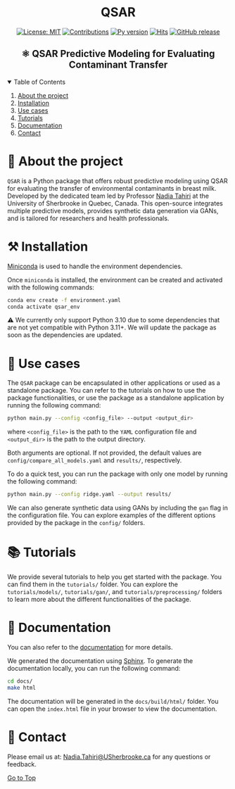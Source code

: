 <div align="center">
<h1>QSAR</h1>

[![License: MIT](https://img.shields.io/badge/License-MIT-yellow.svg)](https://opensource.org/licenses/MIT)
[![Contributions](https://img.shields.io/badge/contributions-welcome-blue.svg)](https://pysd.readthedocs.io/en/latest/development/development_index.html)
[![Py version](https://img.shields.io/badge/python-3.10-blue)](https://pypi.python.org/pypi/pysd/)
[![Hits](https://hits.seeyoufarm.com/api/count/incr/badge.svg?url=https%3A%2F%2Fgithub.com%2Ftahiri-lab%2FQSAR&count_bg=%2379C83D&title_bg=%23555555&icon=&icon_color=%23E7E7E7&title=hits&edge_flat=false)](https://hits.seeyoufarm.com)
[![GitHub release](https://img.shields.io/badge/release-v1.0-blue)](https://github.com/tahiri-lab/QSAR/releases)

</div>

<h2 align="center">⚛️ QSAR Predictive Modeling for Evaluating Contaminant Transfer</h2>

<details open>
  <summary>Table of Contents</summary>
  <ol>
    <li>
      <a href="#about-the-project">About the project</a>
    </li>
    <li>
      <a href="#installation">Installation</a>
    </li>
     <li>
       <a href="#use-cases">Use cases</a>
    </li>
    <li>
      <a href="#tutorials">Tutorials</a>
    </li>
    <li>
      <a href="#documentation">Documentation</a>
    </li>
    <li>
      <a href="#contact">Contact</a>
    </li>
  </ol>
</details>

<a id="about-the-project"></a>

# 📝 About the project

`QSAR` is a Python package that offers robust predictive modeling using QSAR for evaluating the transfer of
environmental contaminants in breast milk. Developed by the dedicated team led by
Professor [Nadia Tahiri](https://tahirinadia.github.io/) at the University of Sherbrooke in Quebec, Canada. This
open-source integrates multiple predictive models, provides synthetic data generation via GANs, and is tailored for
researchers and health professionals.

<a id="installation"></a>

# ⚒️ Installation

[Miniconda](https://docs.conda.io/projects/miniconda/en/latest/miniconda-install.html) is used to handle the environment
dependencies.

Once ```miniconda``` is installed, the environment can be created and activated with the following commands:

```bash
conda env create -f environment.yaml
conda activate qsar_env
```

⚠️ We currently only support Python 3.10 due to some dependencies that are not yet compatible with Python 3.11+. We will
update the package as soon as the dependencies are updated.

<a id="use-cases"></a>

# 🚀 Use cases

The `QSAR` package can be encapsulated in other applications or used as a standalone package.
You can refer to the tutorials on how to use the package functionalities, or use the package as a standalone application
by running the following command:

```bash
python main.py --config <config_file> --output <output_dir>
```

where ```<config_file>``` is the path to the `YAML` configuration file and ```<output_dir>``` is the path to the output
directory.

Both arguments are optional. If not provided, the default values are ```config/compare_all_models.yaml```
and ```results/```, respectively.

To do a quick test, you can run the package with only one model by running the following command:

```bash
python main.py --config ridge.yaml --output results/
```

We can also generate synthetic data using GANs by including the ```gan``` flag in the configuration file.
You can explore examples of the different options provided by the package in the ```config/``` folders.

<a id="tutorials"></a>

# 📚 Tutorials

We provide several tutorials to help you get started with the package. You can find them in the ```tutorials/``` folder.
You can explore the ```tutorials/models/```, ```tutorials/gan/```, and ```tutorials/preprocessing/``` folders to learn
more about the different functionalities of the package.

<a id="documentation"></a>

# 📖 Documentation

You can also refer to the [documentation](https://tahiri-lab.github.io/QSAR/) for more details.

We generated the documentation using [Sphinx](https://www.sphinx-doc.org/en/master/). To generate the documentation
locally, you can run the following command:

```bash
cd docs/
make html
```

The documentation will be generated in the ```docs/build/html/``` folder. You can open the ```index.html``` file in your
browser to view the documentation.

<a id="contact"></a>

# 📧 Contact

Please email us at: <Nadia.Tahiri@USherbrooke.ca> for any questions or feedback.

[Go to Top](#about-the-project)